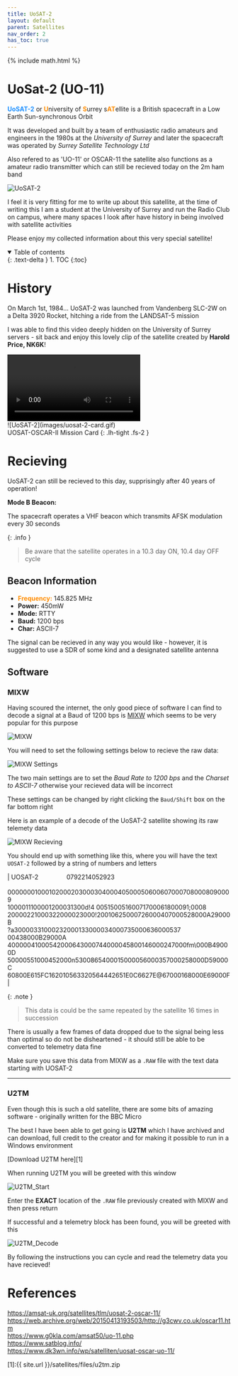 ```yaml
---
title: UoSAT-2
layout: default
parent: Satellites
nav_order: 2
has_toc: true
---
```


{% include math.html %}

<h1><b>UoSat-2</b> (UO-11)</h1>

<span style="color:DodgerBlue">**UoSAT-2**</span> or <span style="color:DarkOrange">**U**</span>niversity of <span style="color:DarkOrange">**S**</span>urrey s<span style="color:DarkOrange">**AT**</span>ellite is a British spacecraft in a Low Earth Sun-synchronous Orbit

It was developed and built by a team of enthusiastic radio amateurs and engineers in the 1980s at the *University of Surrey* and later the spacecraft was operated by *Surrey Satellite Technology Ltd*

Also refered to as 'UO-11' or OSCAR-11 the satellite also functions as a amateur radio transmitter which can still be recieved today on the 2m ham band

![UoSAT-2](images/uosat-2.jpg)

I feel it is very fitting for me to write up about this satellite, at the time of writing this I am a student at the University of Surrey and run the Radio Club on campus, where many spaces I look after have history in being involved with satellite activities 

Please enjoy my collected information about this very special satellite!


<details open markdown="block">
  <summary>
    Table of contents
  </summary>
  {: .text-delta }
1. TOC
{:toc}
</details>

# History

On March 1st, 1984... UoSAT-2 was launched from Vandenberg SLC-2W on a Delta 3920 Rocket, hitching a ride from the LANDSAT-5 mission

I was able to find this video deeply hidden on the University of Surrey servers - sit back and enjoy this lovely clip of the satellite created by **Harold Price, NK6K**!

<video controls>
    <source src="{{ site.my-media-path }}files/uosat-2-coming-home.mp4" type="video/mp4">
</video>

<br>
![UoSAT-2](images/uosat-2-card.gif)<br>
UOSAT-OSCAR-II Mission Card
{: .lh-tight .fs-2 }

# Recieving

UoSAT-2 can still be recieved to this day, supprisingly after 40 years of operation!

**Mode B Beacon:**

The spacecraft operates a VHF beacon which transmits AFSK modulation every 30 seconds

{: .info }
> Be aware that the satellite operates in a 10.3 day ON, 10.4 day OFF cycle


## Beacon Information
- <span style="color:DarkOrange">**Frequency:**</span> 145.825 MHz
- **Power:** 450mW
- **Mode:** RTTY
- **Baud:** 1200 bps
- **Char:** ASCII-7

The signal can be recieved in any way you would like - however, it is suggested to use a SDR of some kind and a designated satellite antenna


## Software

### MIXW

Having scoured the internet, the only good piece of software I can find to decode a signal at a Baud of 1200 bps is [MIXW](https://mixw.net/) which seems to be very popular for this purpose

![MIXW](images/MIXW.png)<br>

You will need to set the following settings below to recieve the raw data:

![MIXW Settings](images/MIXW_RTTY_UOSAT-2.png)

The two main settings are to set the *Baud Rate to 1200 bps* and the *Charset to ASCII-7* otherwise your recieved data will be incorrect

These settings can be changed by right clicking the `Baud/Shift` box on the far bottom right

Here is an example of a decode of the UoSAT-2 satellite showing its raw telemety data

![MIXW Recieving](images/MIXW_RTTY_UOSAT-2_Recieve.png)

You should end up with something like this, where you will have the text `UOSAT-2` followed by a string of numbers and letters

| UOSAT-2 &emsp;&emsp;&emsp;&emsp; 0792214052923<br><br>00000001000102000203000304000405000506006070007080008090009<br>1000011100001200031300d!4 00515005160071700061800091;0008<br>20000221000322000023000!20010625000726000407000528000A29000B<br>?a30000331000232000133000034000735000636000537 00438000B29000A<br>40000041000542000643000744000045800146000247000fm\000B49000D<br>50000551000452000n5300865400015000056000357000258000D59000C<br>60800E615FC162010563320564442651E0C6627E@67000168000E69000F |

{: .note }
> This data is could be the same repeated by the satellite 16 times in succession


There is usually a few frames of data dropped due to the signal being less than optimal so do not be disheartened - it should still be able to be converted to telemetry data fine

Make sure you save this data from MIXW as a `.RAW` file with the text data starting with UOSAT-2

<hr>

### U2TM

Even though this is such a old satellite, there are some bits of amazing software - originally written for the BBC Micro 

The best I have been able to get going is **U2TM** which I have archived and can download, full credit to the creator and for making it possible to run in a Windows environment

[Download U2TM here][1]

When running U2TM you will be greeted with this window

![U2TM_Start](images/U2TM_Start.png)

Enter the **EXACT** location of the `.RAW` file previously created with MIXW and then press return

If successful and a telemetry block has been found, you will be greeted with this

![U2TM_Decode](images/U2TM_Decode.png)

By following the instructions you can cycle and read the telemetry data you have recieved!


# References

<https://amsat-uk.org/satellites/tlm/uosat-2-oscar-11/><br>
<https://web.archive.org/web/20150413193503/http://g3cwv.co.uk/oscar11.htm><br>
<https://www.g0kla.com/amsat50/uo-11.php><br>
<https://www.satblog.info/><br>
<https://www.dk3wn.info/wp/satelliten/uosat-oscar-uo-11/><br>

<script>
	var map_n2yo = '4'; 
	var norad_n2yo = '14781';
	var size_n2yo = 'small';
	var allpasses_n2yo = '0';
</script>
<script type="text/javascript" src="https://www.n2yo.com/js/widget-tracker.js"></script>

[1]:{{ site.url }}/satellites/files/u2tm.zip